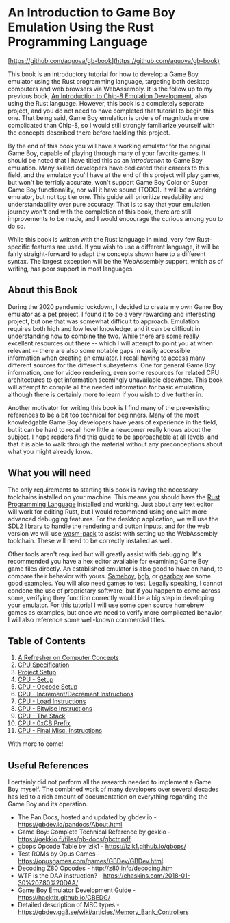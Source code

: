 # An Introduction to Game Boy Emulation Using the Rust Programming Language

[https://github.com/aquova/gb-book](https://github.com/aquova/gb-book)

This book is an introductory tutorial for how to develop a Game Boy emulator using the Rust programming language, targeting both desktop computers and web browsers via WebAssembly. It is the follow up to my previous book, [An Introduction to Chip-8 Emulation Development](https://github.com/aquova/chip8-book), also using the Rust language. However, this book is a completely separate project, and you do not need to have completed that tutorial to begin this one. That being said, Game Boy emulation is orders of magnitude more complicated than Chip-8, so I would still strongly familiarize yourself with the concepts described there before tackling this project.

By the end of this book you will have a working emulator for the original Game Boy, capable of playing through many of your favorite games. It should be noted that I have titled this as an *introduction* to Game Boy emulation. Many skilled developers have dedicated their careers to this field, and the emulator you'll have at the end of this project will play games, but won't be terribly accurate, won't support Game Boy Color or Super Game Boy functionality, nor will it have sound (TODO). It will be a working emulator, but not top tier one. This guide will prioritize readability and understandability over pure accuracy. That is to say that your emulation journey won't end with the completion of this book, there are still improvements to be made, and I would encourage the curious among you to do so.

While this book is written with the Rust language in mind, very few Rust-specific features are used. If you wish to use a different language, it will be fairly straight-forward to adapt the concepts shown here to a different syntax. The largest exception will be the WebAssembly support, which as of writing, has poor support in most languages.

## About this Book

During the 2020 pandemic lockdown, I decided to create my own Game Boy emulator as a pet project. I found it to be a very rewarding and interesting project, but one that was somewhat difficult to approach. Emulation requires both high and low level knowledge, and it can be difficult in understanding how to combine the two. While there are some really excellent resources out there -- which I will attempt to point you at when relevant -- there are also some notable gaps in easily accessible information when creating an emulator. I recall having to access many different sources for the different subsystems. One for general Game Boy information, one for video rendering, even some resources for related CPU architectures to get information seemingly unavailable elsewhere. This book will attempt to compile all the needed information for basic emulation, although there is certainly more to learn if you wish to dive further in.

Another motivator for writing this book is I find many of the pre-existing references to be a bit too technical for beginners. Many of the most knowledgable Game Boy developers have years of experience in the field, but it can be hard to recall how little a newcomer really knows about the subject. I hope readers find this guide to be approachable at all levels, and that it is able to walk through the material without any preconceptions about what you might already know.

## What you will need

The only requirements to starting this book is having the necessary toolchains installed on your machine. This means you should have the [Rust Programming Language](https://www.rust-lang.org/tools/install) installed and working. Just about any text editor will work for editing Rust, but I would recommend using one with more advanced debugging features. For the desktop application, we will use the [SDL2 library](https://wiki.libsdl.org/SDL2/Installation) to handle the rendering and button inputs, and for the web version we will use [wasm-pack](https://github.com/rustwasm/wasm-pack) to assist with setting up the WebAssembly toolchain. These will need to be correctly installed as well.

Other tools aren't required but will greatly assist with debugging. It's recommended you have a hex editor available for examining Game Boy game files directly. An established emulator is also good to have on hand, to compare their behavior with yours. [Sameboy](https://sameboy.github.io/), [bgb](https://bgb.bircd.org/), or [gearboy](https://github.com/drhelius/Gearboy) are some good examples. You will also need games to test. Legally speaking, I cannot condone the use of proprietary software, but if you happen to come across some, verifying they function correctly would be a big step in developing your emulator. For this tutorial I will use some open source homebrew games as examples, but once we need to verify more complicated behavior, I will also reference some well-known commercial titles.

## Table of Contents

1. [A Refresher on Computer Concepts](book/01-refresher.md)
1. [CPU Specification](book/02-cpu-specs.md)
1. [Project Setup](book/03-project-setup.md)
1. [CPU - Setup](book/04-cpu-setup.md)
1. [CPU - Opcode Setup](book/05-opcode-setup.md)
1. [CPU - Increment/Decrement Instructions](book/06-increment-decrement.md)
1. [CPU - Load Instructions](book/07-load-instructions.md)
1. [CPU - Bitwise Instructions](book/08-bitwise-instructions.md)
1. [CPU - The Stack](book/09-stack.md)
1. [CPU - 0xCB Prefix](book/10-cb-prefix.md)
1. [CPU - Final Misc. Instructions](book/11-final-misc.md)

With more to come!

## Useful References

I certainly did not perform all the research needed to implement a Game Boy myself. The combined work of many developers over several decades has led to a rich amount of documentation on everything regarding the Game Boy and its operation.

- The Pan Docs, hosted and updated by gbdev.io - https://gbdev.io/pandocs/About.html
- Game Boy: Complete Technical Reference by gekkio - https://gekkio.fi/files/gb-docs/gbctr.pdf
- gbops Opcode Table by izik1 - https://izik1.github.io/gbops/
- Test ROMs by Opus Games - https://opusgames.com/games/GBDev/GBDev.html
- Decoding Z80 Opcodes - http://z80.info/decoding.htm
- WTF is the DAA instruction? - https://ehaskins.com/2018-01-30%20Z80%20DAA/
- Game Boy Emulator Development Guide - https://hacktix.github.io/GBEDG/
- Detailed description of MBC types - https://gbdev.gg8.se/wiki/articles/Memory_Bank_Controllers
